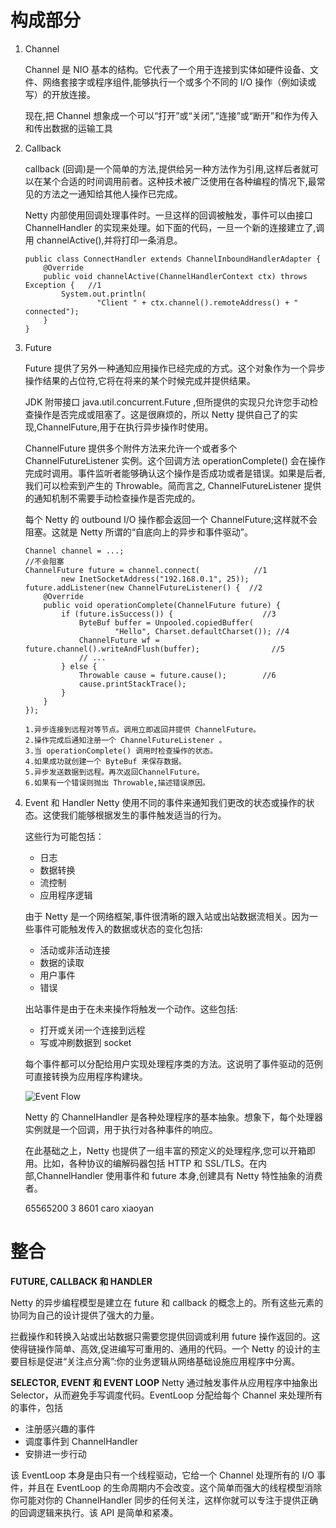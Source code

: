 # 构成部分
1. Channel
    
    Channel 是 NIO 基本的结构。它代表了一个用于连接到实体如硬件设备、文件、网络套接字或程序组件,能够执行一个或多个不同的 I/O 操作（例如读或写）的开放连接。
    
    现在,把 Channel 想象成一个可以“打开”或“关闭”,“连接”或“断开”和作为传入和传出数据的运输工具
2. Callback
   
    callback (回调)是一个简单的方法,提供给另一种方法作为引用,这样后者就可以在某个合适的时间调用前者。这种技术被广泛使用在各种编程的情况下,最常见的方法之一通知给其他人操作已完成。

    Netty 内部使用回调处理事件时。一旦这样的回调被触发，事件可以由接口 ChannelHandler 的实现来处理。如下面的代码，一旦一个新的连接建立了,调用 channelActive(),并将打印一条消息。
    ```
    public class ConnectHandler extends ChannelInboundHandlerAdapter {
        @Override
        public void channelActive(ChannelHandlerContext ctx) throws Exception {   //1
            System.out.println(
                    "Client " + ctx.channel().remoteAddress() + " connected");
        }
    }
    ```
3. Future    

    Future 提供了另外一种通知应用操作已经完成的方式。这个对象作为一个异步操作结果的占位符,它将在将来的某个时候完成并提供结果。

    JDK 附带接口 java.util.concurrent.Future ,但所提供的实现只允许您手动检查操作是否完成或阻塞了。这是很麻烦的，所以 Netty 提供自己了的实现,ChannelFuture,用于在执行异步操作时使用。

    ChannelFuture 提供多个附件方法来允许一个或者多个 ChannelFutureListener 实例。这个回调方法 operationComplete() 会在操作完成时调用。事件监听者能够确认这个操作是否成功或者是错误。如果是后者,我们可以检索到产生的 Throwable。简而言之, ChannelFutureListener 提供的通知机制不需要手动检查操作是否完成的。

    每个 Netty 的 outbound I/O 操作都会返回一个 ChannelFuture;这样就不会阻塞。这就是 Netty 所谓的“自底向上的异步和事件驱动”。
    ```
    Channel channel = ...;
    //不会阻塞
    ChannelFuture future = channel.connect(            //1
            new InetSocketAddress("192.168.0.1", 25));
    future.addListener(new ChannelFutureListener() {  //2
        @Override
        public void operationComplete(ChannelFuture future) {
            if (future.isSuccess()) {                    //3
                ByteBuf buffer = Unpooled.copiedBuffer(
                        "Hello", Charset.defaultCharset()); //4
                ChannelFuture wf = future.channel().writeAndFlush(buffer);                //5
                // ...
            } else {
                Throwable cause = future.cause();        //6
                cause.printStackTrace();
            }
        }
    });

    1.异步连接到远程对等节点。调用立即返回并提供 ChannelFuture。
    2.操作完成后通知注册一个 ChannelFutureListener 。
    3.当 operationComplete() 调用时检查操作的状态。
    4.如果成功就创建一个 ByteBuf 来保存数据。
    5.异步发送数据到远程。再次返回ChannelFuture。
    6.如果有一个错误则抛出 Throwable,描述错误原因。
    ```
4. Event 和 Handler
    Netty 使用不同的事件来通知我们更改的状态或操作的状态。这使我们能够根据发生的事件触发适当的行为。

    这些行为可能包括：
    * 日志
    * 数据转换
    * 流控制
    * 应用程序逻辑

    由于 Netty 是一个网络框架,事件很清晰的跟入站或出站数据流相关。因为一些事件可能触发传入的数据或状态的变化包括:
    * 活动或非活动连接
    * 数据的读取
    * 用户事件
    * 错误

    出站事件是由于在未来操作将触发一个动作。这些包括:
    * 打开或关闭一个连接到远程
    * 写或冲刷数据到 socket
    
    每个事件都可以分配给用户实现处理程序类的方法。这说明了事件驱动的范例可直接转换为应用程序构建块。
    
    ![Event Flow]()

    Netty 的 ChannelHandler 是各种处理程序的基本抽象。想象下，每个处理器实例就是一个回调，用于执行对各种事件的响应。

    在此基础之上，Netty 也提供了一组丰富的预定义的处理程序,您可以开箱即用。比如，各种协议的编解码器包括 HTTP 和 SSL/TLS。在内部,ChannelHandler 使用事件和 future 本身,创建具有 Netty 特性抽象的消费者。

    65565200 3 8601  caro xiaoyan

# 整合
**FUTURE, CALLBACK 和 HANDLER**

Netty 的异步编程模型是建立在 future 和 callback 的概念上的。所有这些元素的协同为自己的设计提供了强大的力量。

拦截操作和转换入站或出站数据只需要您提供回调或利用 future 操作返回的。这使得链操作简单、高效,促进编写可重用的、通用的代码。一个 Netty 的设计的主要目标是促进“关注点分离”:你的业务逻辑从网络基础设施应用程序中分离。

**SELECTOR, EVENT 和 EVENT LOOP**
Netty 通过触发事件从应用程序中抽象出 Selector，从而避免手写调度代码。EventLoop 分配给每个 Channel 来处理所有的事件，包括

* 注册感兴趣的事件
* 调度事件到 ChannelHandler
* 安排进一步行动

该 EventLoop 本身是由只有一个线程驱动，它给一个 Channel 处理所有的 I/O 事件，并且在 EventLoop 的生命周期内不会改变。这个简单而强大的线程模型消除你可能对你的 ChannelHandler 同步的任何关注，这样你就可以专注于提供正确的回调逻辑来执行。该 API 是简单和紧凑。